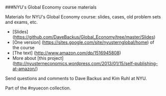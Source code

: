 ###NYU's Global Economy course materials

Materials for NYU's Global Economy course:  slides, cases, old problem sets and exams, etc.    

 * [Slides] (https://github.com/DaveBackus/Global_Economy/tree/master/Slides) 
 * [One version] (https://sites.google.com/site/nyusternglobal/home) of the course
 * [The text] (http://www.amazon.com/dp/1516945808) 
 * More about [this project] (http://nyusterneconomics.wordpress.com/2013/01/15/self-publishing-at-amazon/) 

Send questions and comments to Dave Backus and Kim Ruhl at NYU.  

Part of the #nyuecon collection.
